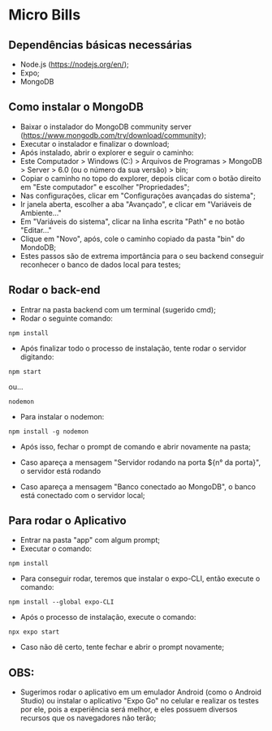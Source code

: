 # Micro Bills

## Dependências básicas necessárias

- Node.js (https://nodejs.org/en/);
- Expo;
- MongoDB

## Como instalar o MongoDB

- Baixar o instalador do MongoDB community server (https://www.mongodb.com/try/download/community);
- Executar o instalador e finalizar o download;
- Após instalado, abrir o explorer e seguir o caminho:
- Este Computador > Windows (C:) > Arquivos de Programas > MongoDB > Server > 6.0 (ou o número da sua versão) > bin;
- Copiar o caminho no topo do explorer, depois clicar com o botão direito em "Este computador" e escolher "Propriedades";
- Nas configurações, clicar em "Configurações avançadas do sistema";
- Ir janela aberta, escolher a aba "Avançado", e clicar em "Variáveis de Ambiente..."
- Em "Variáveis do sistema", clicar na linha escrita "Path" e no botão "Editar..."
- Clique em "Novo", após, cole o caminho copiado da pasta "bin" do MondoDB;
- Estes passos são de extrema importância para o seu backend conseguir reconhecer o banco de dados local para testes;

## Rodar o back-end

- Entrar na pasta backend com um terminal (sugerido cmd);
- Rodar o seguinte comando:

```shell
npm install
```

- Após finalizar todo o processo de instalação, tente rodar o servidor digitando:

```shell
npm start
```

<p>ou...</p>

```shell
nodemon
```

- Para instalar o nodemon:

```shell
npm install -g nodemon
```

- Após isso, fechar o prompt de comando e abrir novamente na pasta;

- Caso apareça a mensagem "Servidor rodando na porta ${n° da porta}", o servidor está rodando
- Caso apareça a mensagem "Banco conectado ao MongoDB", o banco está conectado com o servidor local;

## Para rodar o Aplicativo

- Entrar na pasta "app" com algum prompt;
- Executar o comando:

```shell
npm install
```

- Para conseguir rodar, teremos que instalar o expo-CLI, então execute o comando:

```shell
npm install --global expo-CLI
```

- Após o processo de instalação, execute o comando:

```shell
npx expo start
```

- Caso não dê certo, tente fechar e abrir o prompt novamente;

## OBS:

- Sugerimos rodar o aplicativo em um emulador Android (como o Android Studio) ou instalar o aplicativo "Expo Go" no celular e realizar os testes por ele, pois a experiência será melhor, e eles possuem diversos recursos que os navegadores não terão;
